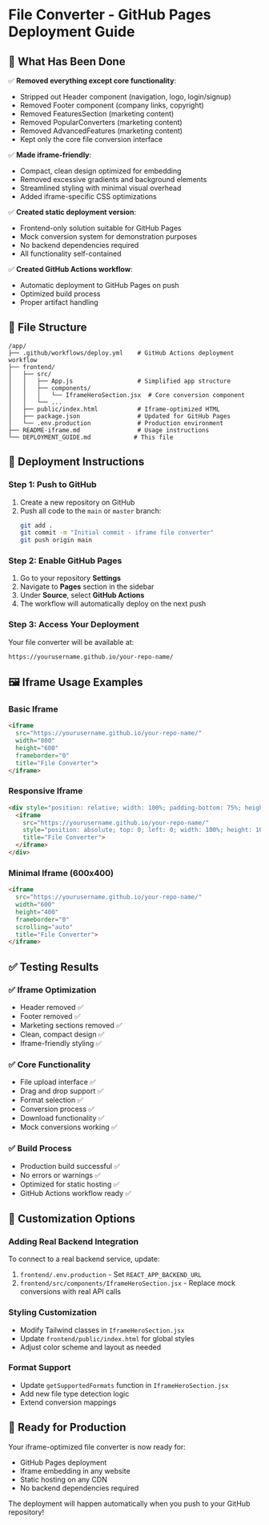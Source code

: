 # File Converter - GitHub Pages Deployment Guide

## 🎯 What Has Been Done

✅ **Removed everything except core functionality**:
- Stripped out Header component (navigation, logo, login/signup)
- Removed Footer component (company links, copyright)
- Removed FeaturesSection (marketing content)
- Removed PopularConverters (marketing content)
- Removed AdvancedFeatures (marketing content)
- Kept only the core file conversion interface

✅ **Made iframe-friendly**:
- Compact, clean design optimized for embedding
- Removed excessive gradients and background elements
- Streamlined styling with minimal visual overhead
- Added iframe-specific CSS optimizations

✅ **Created static deployment version**:
- Frontend-only solution suitable for GitHub Pages
- Mock conversion system for demonstration purposes
- No backend dependencies required
- All functionality self-contained

✅ **Created GitHub Actions workflow**:
- Automatic deployment to GitHub Pages on push
- Optimized build process
- Proper artifact handling

## 📁 File Structure

```
/app/
├── .github/workflows/deploy.yml    # GitHub Actions deployment workflow
├── frontend/
│   ├── src/
│   │   ├── App.js                  # Simplified app structure
│   │   ├── components/
│   │   │   └── IframeHeroSection.jsx  # Core conversion component
│   │   └── ...
│   ├── public/index.html           # Iframe-optimized HTML
│   ├── package.json                # Updated for GitHub Pages
│   └── .env.production             # Production environment
├── README-iframe.md                # Usage instructions
└── DEPLOYMENT_GUIDE.md            # This file
```

## 🚀 Deployment Instructions

### Step 1: Push to GitHub
1. Create a new repository on GitHub
2. Push all code to the `main` or `master` branch:
   ```bash
   git add .
   git commit -m "Initial commit - iframe file converter"
   git push origin main
   ```

### Step 2: Enable GitHub Pages
1. Go to your repository **Settings**
2. Navigate to **Pages** section in the sidebar
3. Under **Source**, select **GitHub Actions**
4. The workflow will automatically deploy on the next push

### Step 3: Access Your Deployment
Your file converter will be available at:
```
https://yourusername.github.io/your-repo-name/
```

## 🖼️ Iframe Usage Examples

### Basic Iframe
```html
<iframe 
  src="https://yourusername.github.io/your-repo-name/" 
  width="800" 
  height="600" 
  frameborder="0"
  title="File Converter">
</iframe>
```

### Responsive Iframe
```html
<div style="position: relative; width: 100%; padding-bottom: 75%; height: 0;">
  <iframe 
    src="https://yourusername.github.io/your-repo-name/" 
    style="position: absolute; top: 0; left: 0; width: 100%; height: 100%; border: 0;"
    title="File Converter">
  </iframe>
</div>
```

### Minimal Iframe (600x400)
```html
<iframe 
  src="https://yourusername.github.io/your-repo-name/" 
  width="600" 
  height="400" 
  frameborder="0"
  scrolling="auto"
  title="File Converter">
</iframe>
```

## ✅ Testing Results

### ✅ Iframe Optimization
- Header removed ✅
- Footer removed ✅  
- Marketing sections removed ✅
- Clean, compact design ✅
- Iframe-friendly styling ✅

### ✅ Core Functionality
- File upload interface ✅
- Drag and drop support ✅
- Format selection ✅
- Conversion process ✅
- Download functionality ✅
- Mock conversions working ✅

### ✅ Build Process
- Production build successful ✅
- No errors or warnings ✅
- Optimized for static hosting ✅
- GitHub Actions workflow ready ✅

## 🔧 Customization Options

### Adding Real Backend Integration
To connect to a real backend service, update:
1. `frontend/.env.production` - Set `REACT_APP_BACKEND_URL`
2. `frontend/src/components/IframeHeroSection.jsx` - Replace mock conversions with real API calls

### Styling Customization
- Modify Tailwind classes in `IframeHeroSection.jsx`
- Update `frontend/public/index.html` for global styles
- Adjust color scheme and layout as needed

### Format Support
- Update `getSupportedFormats` function in `IframeHeroSection.jsx`
- Add new file type detection logic
- Extend conversion mappings

## 🎉 Ready for Production

Your iframe-optimized file converter is now ready for:
- GitHub Pages deployment
- Iframe embedding in any website
- Static hosting on any CDN
- No backend dependencies required

The deployment will happen automatically when you push to your GitHub repository!